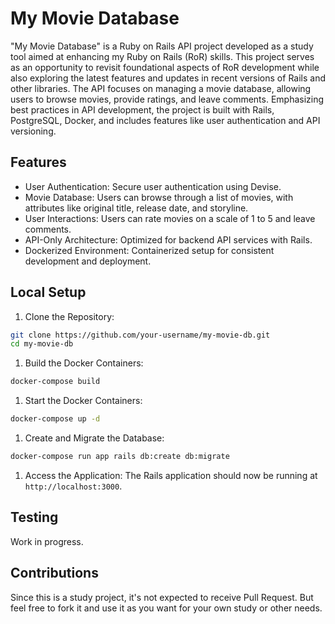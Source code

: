 # My Movie Database

"My Movie Database" is a Ruby on Rails API project developed as a study tool aimed at enhancing my Ruby on Rails (RoR) skills. This project serves as an opportunity to revisit foundational aspects of RoR development while also exploring the latest features and updates in recent versions of Rails and other libraries. The API focuses on managing a movie database, allowing users to browse movies, provide ratings, and leave comments. Emphasizing best practices in API development, the project is built with Rails, PostgreSQL, Docker, and includes features like user authentication and API versioning.

## Features

- User Authentication: Secure user authentication using Devise.
- Movie Database: Users can browse through a list of movies, with attributes like original title, release date, and storyline.
- User Interactions: Users can rate movies on a scale of 1 to 5 and leave comments.
- API-Only Architecture: Optimized for backend API services with Rails.
- Dockerized Environment: Containerized setup for consistent development and deployment.

## Local Setup

1. Clone the Repository:

~~~sh
git clone https://github.com/your-username/my-movie-db.git
cd my-movie-db
~~~

1. Build the Docker Containers:
~~~sh
docker-compose build
~~~

1.  Start the Docker Containers:
~~~sh
docker-compose up -d
~~~

1. Create and Migrate the Database:
~~~sh
docker-compose run app rails db:create db:migrate
~~~

1. Access the Application:
The Rails application should now be running at `http://localhost:3000`.

## Testing
Work in progress.

## Contributions

Since this is a study project, it's not expected to receive Pull Request. But feel free to fork it and use it as you want for your own study or other needs.

